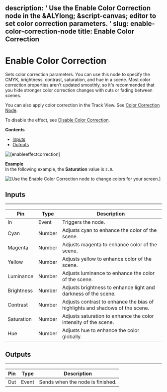 description: ' Use the Enable Color Correction node in the &ALYlong; &script-canvas;
  editor to set color correction parameters. '
slug: enable-color-correction-node
title: Enable Color Correction
---
# Enable Color Correction<a name="enable-color-correction-node"></a>

Sets color correction parameters\. You can use this node to specify the CMYK, brightness, contrast, saturation, and hue in a scene\. Most color correction properties aren't updated smoothly, so it's recommended that you hide stronger color correction changes with cuts or fading between scenes\.

You can also apply color correction in the Track View\. See [Color Correction Node](cinematics-track-view-nodes-color-correction.md)\.

To disable the effect, see [Disable Color Correction](disable-color-correction-node.md)\.

**Contents**
+ [Inputs](#enable-color-correction-node-input)
+ [Outputs](#enable-color-correction-node-output)

![\[enableeffectcorrection\]](/images/userguide/scripting/script-canvas/scriptcanvasnodes/script-canvas-enable-color-correction-node.png)

**Example**  
In the following example, the **Saturation** value is `2.0`\.  

![\[Use the Enable Color Correction node to change colors for your screen.\]](/images/userguide/scripting/script-canvas/scriptcanvasnodes/enable-color-correcton-node-example.png)

## Inputs<a name="enable-color-correction-node-input"></a>


****  

| Pin | Type | Description | 
| --- | --- | --- | 
| In | Event | Triggers the node\. | 
| Cyan | Number | Adjusts cyan to enhance the color of the scene\. | 
| Magenta | Number | Adjusts magenta to enhance color of the scene\. | 
| Yellow | Number | Adjusts yellow to enhance color of the scene\. | 
| Luminance | Number | Adjusts luminance to enhance the color of the scene\. | 
| Brightness | Number | Adjusts brightness to enhance light and darkness of the scene\. | 
| Contrast | Number | Adjusts contrast to enhance the bias of highlights and shadows of the scene\. | 
| Saturation | Number | Adjusts saturation to enhance the color intensity of the scene\. | 
| Hue | Number | Adjusts hue to enhance the color globally\. | 

## Outputs<a name="enable-color-correction-node-output"></a>


****  

| Pin | Type | Description | 
| --- | --- | --- | 
| Out | Event | Sends when the node is finished\. | 
